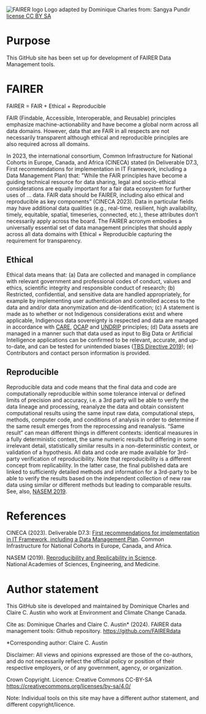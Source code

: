 ![FAIRER logo](https://github.com/FAIRERdata/FAIRERdata/assets/159581967/601244a7-c159-4fcd-9966-20713cd14d3c)
Logo adapted by Dominique Charles from: Sangya Pundir [license CC BY SA]([https://pages.github.com/](https://creativecommons.org/licenses/by-sa/4.0/deed.en)https://creativecommons.org/licenses/by-sa/4.0/deed.en)
# Purpose
This GitHub site has been set up for development of FAIRER Data Management tools.
# FAIRER
FAIRER = FAIR + Ethical + Reproducible 

FAIR (Findable, Accessible, Interoperable, and Reusable) principles emphasize machine-actionability and have become a global norm across all data domains. However, data that are FAIR in all respects are not necessarily transparent although ethical and reproducible principles are also required across all domains. 

In 2023, the international consortium, Common Infrastructure for National Cohorts in Europe, Canada, and Africa (CINECA) stated (in Deliverable D7.3, First recommendations for implementation in IT Framework, including a Data Management Plan) that: "While the FAIR principles have become a guiding technical resource for data sharing, legal and socio-ethical considerations are equally important for a fair data ecosystem for further uses of … data. FAIR data should be FAIRER, including also ethical and reproducible as key components” (CINECA 2023). Data in particular fields may have additional data qualities (e.g., real-time, resilient, high availability, timely, equitable, spatial, timeseries, connected, etc.), these attributes don’t necessarily apply across the board. The FAIRER acronym embodies a universally essential set of data management principles that should apply across all data domains with Ethical + Reproducible capturing the requirement for transparency.  
## Ethical 
Ethical data means that: (a) Data are collected and managed in compliance with relevant government and professional codes of conduct, values and ethics, scientific integrity and responsible conduct of research; (b) Restricted, confidential, and sensitive data are handled appropriately, for example by implementing user authentication and controlled access to the data and and/or data anonymization and de-identification; (c) A statement is made as to whether or not Indigenous considerations exist and where applicable, Indigenous data sovereignty is respected and data are managed in accordance with [CARE](https://www.gida-global.org/care), [OCAP](https://fnigc.ca/ocap-training/) and [UNDRIP](https://www.un.org/development/desa/indigenouspeoples/wp-content/uploads/sites/19/2018/11/UNDRIP_E_web.pdf) principles; (d) Data assets are managed in a manner such that data used as input to Big Data or Artificial Intelligence applications can be confirmed to be relevant, accurate, and up-to-date, and can be tested for unintended biases ([TBS Directive 2019](https://www.tbs-sct.canada.ca/pol/doc-eng.aspx?id=32592)); (e) Contributors and contact person information is provided.
## Reproducible  
Reproducible data and code means that the final data and code are computationally reproducible within some tolerance interval or defined limits of precision and accuracy, i.e. a 3rd party will be able to verify the data lineage and processing, reanalyze the data and obtain consistent computational results using the same input raw data, computational steps, methods, computer code, and conditions of analysis in order to determine if the same result emerges from the reprocessing and reanalysis. “Same result” can mean different things in different contexts: identical measures in a fully deterministic context, the same numeric results but differing in some irrelevant detail, statistically similar results in a non-deterministic context, or validation of a hypothesis. All data and code are made available for 3rd-party verification of reproducibility. Note that reproducibility is a different concept from replicability. In the latter case, the final published data are linked to sufficiently detailed methods and information for a 3rd-party to be able to verify the results based on the independent collection of new raw data using similar or different methods but leading to comparable results. See, also, [NASEM 2019](https://sites.nationalacademies.org/sites/reproducibility-in-science/index.htm).  
# References
CINECA (2023). Deliverable D7.3: [First recommendations for implementation in IT Framework, including a Data Management Plan](https://can01.safelinks.protection.outlook.com/?url=https%3A%2F%2Fzenodo.org%2Frecord%2F7680755%23.ZEf45_zMJnI&data=05%7C01%7CClaire.Austin%40ec.gc.ca%7Cef6dac7f47e147e7ff9e08dbbae47574%7C740c5fd36e8b41769cc9454dbe4e62c4%7C0%7C0%7C638309263223423101%7CUnknown%7CTWFpbGZsb3d8eyJWIjoiMC4wLjAwMDAiLCJQIjoiV2luMzIiLCJBTiI6Ik1haWwiLCJXVCI6Mn0%3D%7C3000%7C%7C%7C&sdata=gDg3fNP1O7EaG7HHge%2BP5RQ5xRPCvBo2%2FeG7YeBmkrI%3D&reserved=0). Common Infrastructure for National Cohorts in Europe, Canada, and Africa. 

NASEM (2019). [Reproducibility and Replicability in Science](https://doi.org/10.17226/25303). National Academies of Sciences, Engineering, and Medicine. 
# Author statement
This GitHub site is developed and maintained by Dominique Charles and Claire C. Austin who work at Environment and Climate Change Canada.

Cite as: Dominique Charles and Claire C. Austin* (2024). FAIRER data management tools: Github repository. https://github.com/FAIRERdata 

*Corresponding author: Claire C. Austin

Disclaimer:  All views and opinions expressed are those of the co-authors, and do not necessarily reflect the official policy or position of their respective employers, or of any government, agency, or organization.

Crown Copyright. Licence: Creative Commons CC-BY-SA https://creativecommons.org/licenses/by-sa/4.0/

Note: Individual tools on this site may have a different author statement, and different copyright/licence.
